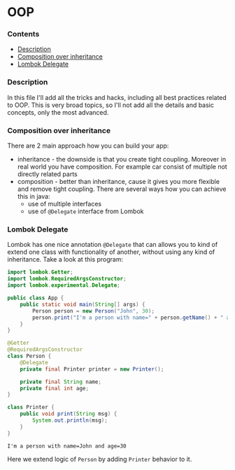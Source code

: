 # OOP

### Contents
* [Description](#description)
* [Composition over inheritance](#composition-over-inheritance)
* [Lombok Delegate](#lombok-delegate)

### Description
In this file I'll add all the tricks and hacks, including all best practices related to OOP. This is very broad topics, so I'll not add all the details and basic concepts, only the most advanced.

### Composition over inheritance
There are 2 main approach how you can build your app:
* inheritance - the downside is that you create tight coupling. Moreover in real world you have composition. For example car consist of multiple not directly related parts
* composition - better than inheritance, cause it gives you more flexible and remove tight coupling. There are several ways how you can achieve this in java:
  * use of multiple interfaces
  * use of `@Delegate` interface from Lombok

### Lombok Delegate
Lombok has one nice annotation `@Delegate` that can allows you to kind of extend one class with functionality of another, without using any kind of inheritance. Take a look at this program:
```java
import lombok.Getter;
import lombok.RequiredArgsConstructor;
import lombok.experimental.Delegate;

public class App {
    public static void main(String[] args) {
        Person person = new Person("John", 30);
        person.print("I'm a person with name=" + person.getName() + " and age=" + person.getAge());
    }
}

@Getter
@RequiredArgsConstructor
class Person {
    @Delegate
    private final Printer printer = new Printer();

    private final String name;
    private final int age;
}

class Printer {
    public void print(String msg) {
        System.out.println(msg);
    }
}
```
```
I'm a person with name=John and age=30
```
Here we extend logic of `Person` by adding `Printer` behavior to it.